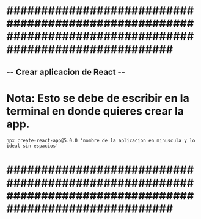 # ######################################################################################################### #


## -- Crear aplicacion de React -- ##


# Nota: Esto se debe de escribir en la terminal en donde quieres crear la app.


    npx create-react-app@5.0.0 'nombre de la aplicacion en minuscula y lo ideal sin espacios'


# ######################################################################################################### #
